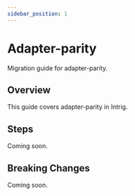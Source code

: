 ```yaml
---
sidebar_position: 1
---
```


# Adapter-parity

Migration guide for adapter-parity.

## Overview

This guide covers adapter-parity in Intrig.

## Steps

Coming soon.

## Breaking Changes

Coming soon.
